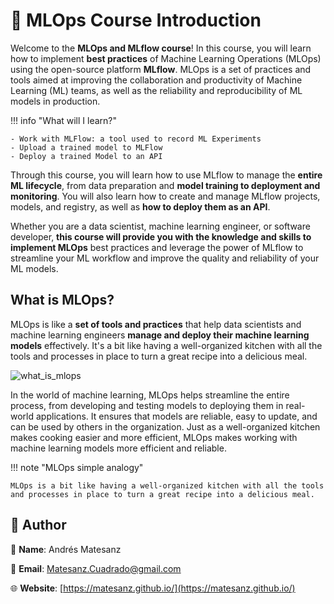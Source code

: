 # 👋 MLOps Course Introduction

Welcome to the **MLOps and MLflow course**! In this course, you will learn how to implement **best practices** of Machine Learning Operations (MLOps) using the open-source platform **MLflow**. MLOps is a set of practices and tools aimed at improving the collaboration and productivity of Machine Learning (ML) teams, as well as the reliability and reproducibility of ML models in production.

!!! info "What will I learn?"

    - Work with MLFlow: a tool used to record ML Experiments
    - Upload a trained model to MLFlow
    - Deploy a trained Model to an API

Through this course, you will learn how to use MLflow to manage the **entire ML lifecycle**, from data preparation and **model training to deployment and monitoring**. You will also learn how to create and manage MLflow projects, models, and registry, as well as **how to deploy them as an API**.

Whether you are a data scientist, machine learning engineer, or software developer, **this course will provide you with the knowledge and skills to implement MLOps** best practices and leverage the power of MLflow to streamline your ML workflow and improve the quality and reliability of your ML models.

## What is MLOps?

MLOps is like a **set of tools and practices** that help data scientists and machine learning engineers **manage and deploy their machine learning models** effectively. It's a bit like having a well-organized kitchen with all the tools and processes in place to turn a great recipe into a delicious meal.

![what_is_mlops](../assets/what_is_mlops.jpg)

In the world of machine learning, MLOps helps streamline the entire process, from developing and testing models to deploying them in real-world applications. It ensures that models are reliable, easy to update, and can be used by others in the organization. Just as a well-organized kitchen makes cooking easier and more efficient, MLOps makes working with machine learning models more efficient and reliable.

!!! note "MLOps simple analogy"

    MLOps is a bit like having a well-organized kitchen with all the tools and processes in place to turn a great recipe into a delicious meal.

## 🙋 Author

🙋 **Name**: Andrés Matesanz

📩 **Email**: Matesanz.Cuadrado@gmail.com

🌐 **Website**: [https://matesanz.github.io/](https://matesanz.github.io/)
